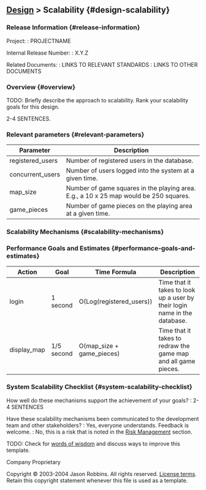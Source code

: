 [Design](design) &gt; Scalability {#design-scalability}
--------------------------------------

### Release Information {#release-information}

Project:
:   PROJECTNAME

Internal Release Number:
:   X.Y.Z

Related Documents:
:   LINKS TO RELEVANT STANDARDS
:   LINKS TO OTHER DOCUMENTS

### Overview {#overview}

TODO: Briefly describe the approach to scalability. Rank your
scalability goals for this design.

2-4 SENTENCES.

### Relevant parameters {#relevant-parameters}

| Parameter         | Description                                                                           |
|-------------------|---------------------------------------------------------------------------------------|
| registered\_users | Number of registered users in the database.                                           |
| concurrent\_users | Number of users logged into the system at a given time.                               |
| map\_size         | Number of game squares in the playing area. E.g., a 10 x 25 map would be 250 squares. |
| game\_pieces      | Number of game pieces on the playing area at a given time.                            |

### Scalability Mechanisms {#scalability-mechanisms}

### Performance Goals and Estimates {#performance-goals-and-estimates}

| Action       | Goal       | Time Formula                | Description                                                               |
|--------------|------------|-----------------------------|---------------------------------------------------------------------------|
| login        | 1 second   | O(Log(registered\_users))   | Time that it takes to look up a user by their login name in the database. |
| display\_map | 1/5 second | O(map\_size + game\_pieces) | Time that it takes to redraw the game map and all game pieces.            |

### System Scalability Checklist {#system-scalability-checklist}

How well do these mechanisms support the achievement of your goals?
:   2-4 SENTENCES

Have these scalability mechanisms been communicated to the development team and other stakeholders?
:   Yes, everyone understands. Feedback is welcome.
:   No, this is a risk that is noted in the [Risk
    Management](plan#risks) section.

TODO: Check for [words of
wisdom](http://readyset.tigris.org/words-of-wisdom/design-scalability.html)
and discuss ways to improve this template.

Company Proprietary

Copyright © 2003-2004 Jason Robbins. All rights reserved. [License
terms](readyset-license.html). Retain this copyright statement whenever
this file is used as a template.


